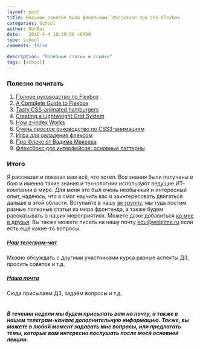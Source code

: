 ```yaml
---
layout: post
title: Восьмое занятие было финальным. Рассказал про CSS Flexbox
categories: School
author: DonRai
date:   2016-4-4 10:39:58 +0400
type: school
comments: false

description: "Полезные статьи и ссылки"
tags: [school]
---
```


### Полезно почитать
1. [Полное руководство по Flexbox](http://frontender.info/a-guide-to-flexbox/)
2. [A Complete Guide to Flexbox](https://css-tricks.com/snippets/css/a-guide-to-flexbox/)
3. [Tasty CSS-animated hamburgers](https://jonsuh.com/hamburgers/)
4. [Creating a Lightweight Grid System](http://joshnh.com/weblog/creating-lightweight-grid-system/)
5. [How z-index Works](http://ianlunn.github.io/Hover/)
6. [Очень простое руководство по CSS3-анимациям](http://frontender.info/ochen-prostoe-rukovodstvo-po-css-animatsiyam/)
7. [Игра для овладения флексом](http://flexboxfroggy.com/#ru)
8. [Про Флекс от Вадима Макеева](http://pepelsbey.net/pres/flexbox-gotcha/)
9. [Флексбокс для интерфейсов: основные паттерны](http://prgssr.ru/development/fleksboks-dlya-interfejsov-osnovnye-patterny.html)

### Итого
Я рассказал и показал вам всё, что хотел. Все знания были получены в бою и именно такие знания и технологиии используют ведущие ИТ-компании в мире. Для меня это был очень необычный и интересный опыт, надеюсь, что я смог научить вас и заинтересовать двигаться дальше в этой области.
Вступайте в нашу [вк группу](https://new.vk.com/frontdays), мы туда постим разные полезные статьи из мира фронтенда, а также будем рассказывать о наших мероприятиях. Можете даже добавиться [ко мне в друзья](https://new.vk.com/al.ulianov). Вы также можете писать на нашу почту [edu@weblime.ru](mailto:edu@weblime.ru) если есть ещё какие-то вопросы.
<br />

##### [Наш телеграм-чат](https://telegram.me/joinchat/AG4QLD540dhAT3pZ_6VbTA)
Можно обсуждать с другими участниками курса разные аспекты ДЗ, просить советов и т.д.

##### [Наша почта](mailto:edu@weblime.ru)
Сюда присылаем ДЗ, задаём вопросы и т.д.
<br /><br />

##### В течении недели мы будем присылать вам на почту, а также в нашем телеграм-канале дополнительную информацию. Также, вы можете в любой момент задавать мне вопросы, или предлагать темы, которые вам интересно послушать после моей основной лекции.
